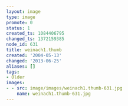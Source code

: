 ```yaml
---
layout: image
type: image
promote: 0
status: 1
created_ts: 1084406795
changed_ts: 1372159385
node_id: 631
title: weinach1.thumb
created: '2004-05-13'
changed: '2013-06-25'
aliases: []
tags:
- Older
images:
- - src: image/images/weinach1.thumb-631.jpg
    name: weinach1.thumb-631.jpg
---
```


